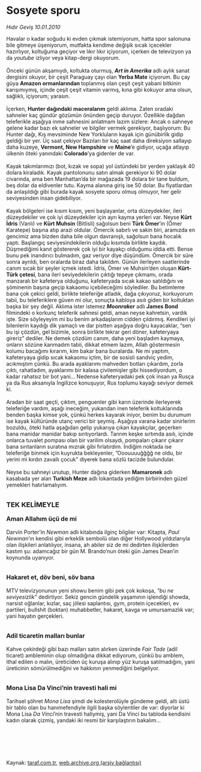 # Sosyete sporu

*Hıdır Geviş 10.01.2010*

<div class="taraf_structure_2col_1zq">
<div class="margen_n">



 <p>Havalar o kadar soğudu ki evden çıkmak istemiyorum, hatta spor salonuna bile gitmeye üşeniyorum, mutfakta kendime değişik sıcak içecekler hazırlıyor, koltuğuma geçiyor ve lıkır lıkır içiyorum, içerken de televizyon ya da <i>youtube</i> izliyor veya kitap-dergi okuyorum. <br/><br/>Önceki günün akşamıydı, koltukta oturmuş, <b><i>Art in Amerika</i></b> adlı aylık sanat dergisini okuyor, bir çeşit Paraguay çayı olan <b>Yerba Mate</b> içiyorum. Bu çay güya <b>Amazon ormanlarından </b>toplanmış olan çeşit çeşit yabani bitkinin karışımıymış, içinde çeşit çeşit vitamin varmış, kına gibi kokuyor ama olsun, sağlıklı, içiyorum; yarasın. <br/><br/>İçerken, <b>Hunter dağındaki</b> <b>maceralarım</b> geldi aklıma. Zaten oradaki sahneler kaç gündür gözümün önünden geçip duruyor. Özellikle dağdan teleferikle aşağıya inme sahnesini anlatmam lazım sizlere: Ancak o sahneye gelene kadar bazı ek sahneler ve bilgiler vermek gerekiyor, başlıyorum: Bu Hunter dağı, Kış mevsiminde New Yorkluların kayak için günübirlik gidip geldiği bir yer. Üç saat çekiyor Bazıları bir kaç saat daha direksiyon sallayıp daha kuzeye, <b>Vermont, New Hampshire</b> ve <b>Maine</b>’e gidiyor, uçağa atlayıp ülkenin öteki yanındaki <b>Colorado</b>’ya gidenler de var. <br/><br/>Kayak takımlarımızı (bot, kızak ve sopa) yol üstündeki bir yerden yaklaşık 40 dolara kiraladık. Kayak pantolonunu satın almak gerekiyor ki 90 dolar civarında, ama ben Manhattan’da bir mağazada 19 dolara bir tane buldum, beş dolar da eldivenler tutu. Kayma alanına giriş ise 50 dolar. Bu fiyatlardan da anlaşıldığı gibi burada kayak sosyete sporu olmuş olmuyor, her gelir seviyesinden insan gidebiliyor. <br/><br/>Kayak bölgeleri ise kısım kısım, yeni başlayanlar, orta düzeydekiler, ileri düzeydekiler ve çok iyi düzeydekiler için ayrı kayma yerleri var. Neyse <b>Kürt İdris</b> (Vanlı) ve <b>Kürt Muhsin</b> (Bitlisli) sağolsun beni <b>Türk Ömer</b>’in (Ömer Karatepe) başına atıp arazi oldular. Ömercik sabırlı ve sakin biri, aramızda en gencimiz ama bizden daha bile olgun davranışlı, sağolsun bana hocalık yaptı. Başlangıç seviyesindekilerin olduğu kısımda birlikte kaydık. Düşmediğimi kanıt göstererek çok iyi bir kayakçı olduğumu iddia etti. Bense bunu pek inandırıcı bulmadım, gaz veriyor diye düşündüm. Ömercik bir süre sonra ayrıldı, ben oralarda biraz daha takıldım. Günün ilerleyen saatlerinde canım sıcak bir şeyler içmek istedi. İdris, Ömer ve Muhsin’den oluşan <b>Kürt-Türk çetesi</b>, bana ileri seviyedekilerin çıktığı tepeye çıkmamı, orada manzaralı bir kafeterya olduğunu, kafeteryada sıcak kakao satıldığını ve şöminenin başına geçip kakaomu içebileceğimi söylediler. Bu betimleme bana çok çekici geldi, birlikte teleferiğe atladık, dağa çıkıyoruz, korkuyorum tabii, bu teleferiklere güven mi olur, sonuçta kabloya asılı giden bir koltuktan başka bir şey değil. Aklıma ister istemez <b><i>Moonraker</i></b> adlı <b>James Bond</b> filmindeki o korkunç teleferik sahnesi geldi, aman neyse kahretsin, vardık işte. Size söyleyeyim mi bu benim arkadaşlarım cidden çıldırmış. Kendileri iyi bilenlerin kaydığı dik yamaçlı ve dar pistten aşağıya doğru kayacaklar, “sen bu işi çözdün, gel bizimle, sonra birlikte tekrar geri döner, kafeteryaya gireriz” dediler. Ne demek çözdüm canım, daha yeni başladım kaymaya, onların sözüne kanmadım tabii, dikkat etmem lazım, Allah göstermesin kolumu bacağımı kırarım, kim bakar bana buralarda. Ne mi yaptım, kafeteryaya gidip sıcak kakaomu içtim, bir de sosisli sandviç yedim, acıkmıştım çünkü. Bu arada ayaklarımı mahveden botları çıkardım, zorla çıktı, rahatladım, ayaklarımı bir kalasa çivilemişler gibi hissediyordum, o kadar rahatsız bir bot yani… Nedense kafeteryadaki pek çok insan ya Rusça ya da Rus aksanıyla İngilizce konuşuyor, Rus toplumu kayağı seviyor demek ki. <br/><br/>Aradan bir saat geçti, çıktım, penguenler gibi karın üzerinde ilerleyerek teleferiğe vardım, aşağı ineceğim, yukarıdan inen teleferik koltuklarında benden başka kimse yok, çünkü herkes kayarak iniyor, benim bu durumum ise kayak kültüründe utanç verici bir şeymiş. Aşağıya varana kadar sinirlerim bozuldu, öteki hatla aşağıdan gelip yukarıya çıkan kayakçılar, geçerken bana manidar manidar bakıp sırıtıyorlardı. Tanrım keşke sırtımda asılı, içinde onlarca tuvalet pompası olan bir varilim olsaydı, pompaları çıkarır çıkarır bana sırıtanların suratına mızrak gibi fırlatırdım. İndiğim noktada ise teleferiğe binmek için kuyrukta bekleyenler, ”Ooouuuuğğğğ ne oldu, bir yerini mi kırdın zavallı çocuk” diyerek bana sözlü tacizde bulundular. <br/><br/>Neyse bu sahneyi unutup, Hunter dağına giderken <b>Mamaronek</b><i> </i>adlı kasabada yer alan <b>Turkish Meze</b> adlı lokantada yediğim birbirinden güzel yemekleri hatırlamalıyım.<b> <br/><br/><br/><font size="4">TEK KELİMEYLE</font></b><b> <br/><br/><font size="3">Aman Allahım üçü de mi</font></b> <br/><br/>Darvin Porter’in <i>Newman </i>adlı kitabında ilginç bilgiler var: Kitapta, <i>Paul Newman</i>’ın kendisi gibi erkeklik sembolü olan diğer Hollywood yıldızlarıyla olan ilişkileri anlatılıyor, insana, ah abiler siz de mi dedirten ilişkilerden kastım şu: adamcağız bir gün M. Brando’nun öteki gün James Dean’in koynunda uyanıyor.<b> <br/><br/><br/><font size="3">Hakaret et, döv beni, söv bana</font> </b><br/><br/>MTV televizyonunun yeni showu benim gibi pek çok kokoşa, <i>“bu ne seviyesizlik”</i> dedirtiyor. Sekiz gencin gündelik yaşamının işlendiği showda, narsist oğlanlar, kızlar, saç jölesi saplantısı, gym, protein içecekleri, ev partileri, bullshit (boktan) muhabbetler, hakaret, kavga ve umursamazlık var; yani hayatın gerçekleri.<b> <br/><br/><br/><font size="3">Adil ticaretin malları bunlar</font></b> <br/><br/>Kahve çekirdeği gibi bazı malları satın alırken üzerinde <i>Fair Tade</i> (adil ticaret) ambleminin olup olmadığına dikkat ediyorum, çünkü bu amblem, ithal edilen o malın, üreticiden üç kuruşa alınıp yüz kuruşa satılmadığını, yani üreticinin sömürülmediğini ve hakkının yenmediğini belgeliyor.<b> <br/><br/><br/><font size="3">Mona Lisa Da Vinci’nin travesti hali mi</font></b> <br/><br/>Tarihsel şöhret <i>Mona Lisa</i> şimdi de kolesterolüyle gündeme geldi, altı üstü bir tablo olan bu hanımefendiyle ilgili başka söylentiler de var: diyorlar ki Mona Lisa <i>Da Vinci</i>’nin travesti haliymiş, yani Da Vinci bu tabloda kendisini kadın olarak çizmiş, yandaki iki resmi bir karşılaştırın bakalım...</p>
<br/>
<br/>
<br/>



<br/>


<div id="taraf_not">
</div>

</div>


</div>

Kaynak: [taraf.com.tr](http://taraf.com.tr:80/makale/9439.htm), [web.archive.org (arşiv bağlantısı)](http://web.archive.org/web/20100131065600/http://taraf.com.tr:80/makale/9439.htm)
